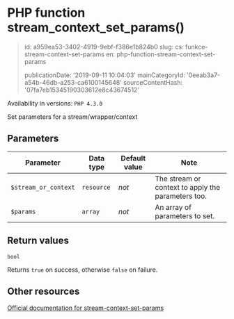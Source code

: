 PHP function stream_context_set_params()
========================================

> id: a959ea53-3402-4919-9ebf-f386e1b824b0
> slug:
> 	cs: funkce-stream-context-set-params
> 	en: php-function-stream-context-set-params
> 
> publicationDate: '2019-09-11 10:04:03'
> mainCategoryId: '0eeab3a7-a54b-46db-a253-ca6100145648'
> sourceContentHash: '07fa7eb15345190303612e8c43674512'

Availability in versions: `PHP 4.3.0`

Set parameters for a stream/wrapper/context


Parameters
--------------

| Parameter | Data type | Default value | Note |
|-----|-----|-----|-----|
| `$stream_or_context` | `resource` | *not* | The stream or context to apply the parameters too. |
| `$params` | `array` | *not* | An array of parameters to set. |


Return values
----------------

`bool`

Returns `true` on success, otherwise `false` on failure.

Other resources
------------

[Official documentation for stream-context-set-params](https://www.php.net/manual/en/function.stream-context-set-params.php)
